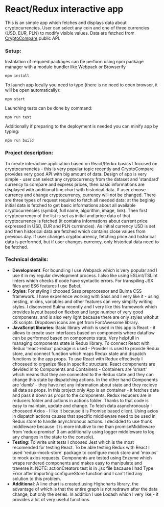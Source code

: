 # React/Redux interactive app
This is an simple app which fetches and displays data about cryptocurrencies. User can select any coin and one of three currencies (USD, EUR, PLN) to modify visible values. Data are fetched from [CryptoCompare](https://www.cryptocompare.com/api#) public API.

### Setup: 
Instalation of required packages can be perform using npm package manager with a module bundler like Webpack or Browserify
```
npm install
```

To launch app locally you need to type (there is no need to open browser, it will be open automatically):
```
npm start
```

Launching tests can be done by command:
```
npm run test
```

Additionally if preparing to the deployment is needed you can minify app by typing:
```
npm run build
```

### Project description:
To create interactive application based on React/Redux basics I focused on cryptocurrencies - this is very popular topic recently and CryptoCompare provides very good API with big amount of data. Design of app is very simple - user can select any cryptocurrency from the dataset and 'standard' currency to compare and express prices, then basic informations are displayed with additional line chart with historical data. If user choose currency and change cryptocurrency, currency will not be changed. There are three types of request required to fetch all needed data: at the beginig initial data is fetched to get basic informations about all available cryptocurrencies (symbol, full name, algorithm, image, link). Then first cryptocurrency of the list is set as initial and price data of that cryptocurrency is fetched (it contains informations about current price expressed in USD, EUR and PLN currencies). As initial currency USD is set and then historical data are fetched which contains close values from previous day. If user changes cryptocurrency, fetching price and historical data is performed, but if user changes currency, only historical data need to be fetched.

### Technical details:
* **Development**: For boundling I use Webpack which is very popular and I use it in my regular development process. I also like using ESLint/TSLint linters which checks if code have syntactic errors. For transpiling JSX files and ES6 features I use Babel.
* **Styles**: For styling I choosed Sass preprocessor and Bulma CSS framework. I have experience working with Sass and I very like it - using nesting, mixins, variables and other features can very simplify writing styles. I discovered Bulma recently and I very like this framework which provides layout based on flexbox and large number of very good components, and is also very light because there are only styles witohut JS scripts. Dropdown icons are get from FontAwesome library.
* **JavaScript libraries**: Basic library which is used in this app is React - it allows to create user interfaces based on components where dataflow can be performed based on components state. Very helpfull in managing components state is Redux library. To connect React with Redux 'react-redux' package is used - Provider is used to provide Redux store, and connect function which maps Redux state and dispatch functions to the app props. To use React with Redux effectively I chooseed to organize files in specific structure: React components are devided in to Components and Containers - Containers are 'smart' which means that they are connected to the Redux state and they can change this state by dispatching actions. In the other hand Components are 'dumb' - they have not any information about state and they recieve all data as props. In this project only App is an container - it fetches data and pass it down as props to the components. Redux reducers are in reducers folder and actions in actions folder. Thanks to that code is easy to maintain, update and change. To fetch data asynchronously I chooseed Axios - I like it because it is Promise based client. Using axios in dispatch actions causes that specific middleware need to be used in Redux store to handle asynchronous actions. I decidded to use thunk middleware because it is more intuitive to me than promiseMiddleware from 'redux-promise' (I am additionally using logger middleware to log any changes in the state to the console).
* **Testing**: To write unit tests I choosed Jest which is the most recomended for testing React. To be able testing Redux with React I used 'redux-mock-store' package to configure mock store and 'moxios' to mock axios requests. Components are tested using Enzyme which wraps rendered components and makes easy to manipulate and traverse it. NOTE: actionCreators test is in .jsx file bacause I had Type Error after importing configureStore function and I can't find any solution to this problem.
* **Additional**: A line chart is created using Highcharts library, the advantage of which is that the entire graph is not redrawn after the data change, but only the series. In addition I use Lodash which I very like - it provides a lot of very useful functions.
